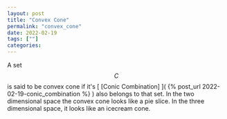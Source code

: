 ```yaml
--- 
layout: post 
title: "Convex Cone" 
permalink: "convex_cone"
date: 2022-02-19
tags: [""] 
categories: 
---
```


A set $$C$$ is said to be convex cone if it's [ [Conic Combination] ]( {%
post_url 2022-02-19-conic_combination %} ) also belongs to that set. In the two
dimensional space the convex cone looks like a pie slice. In the three
dimensional space, it looks like an icecream cone.

